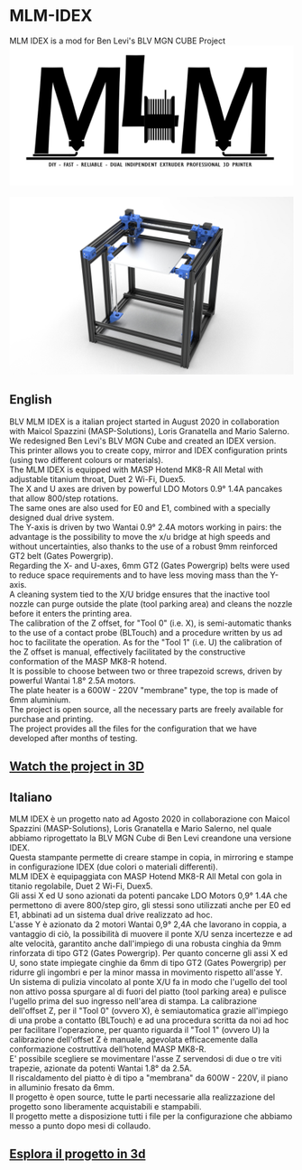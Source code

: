 # MLM-IDEX<br/>
MLM IDEX is a mod for Ben Levi's BLV MGN CUBE Project
<br/>
![Alt text](mlmlogo.jpg)<br/>
<br/>
![Alt text](./Pictures/mlm%20idex.13.jpg)<br/>

## English<br/>
BLV MLM IDEX is a italian project started in August 2020 in collaboration with Maicol Spazzini (MASP-Solutions), Loris Granatella and Mario Salerno.<br/> 
We redesigned Ben Levi's BLV MGN Cube and created an IDEX version.<br/> 
This printer allows you to create copy, mirror and IDEX configuration prints (using two different colours or materials).<br/>
The MLM IDEX is equipped with MASP Hotend MK8-R All Metal with adjustable titanium throat, Duet 2 Wi-Fi, Duex5.<br/>
The X and U axes are driven by powerful LDO Motors 0.9° 1.4A pancakes that allow 800/step rotations.<br/>
The same ones are also used for E0 and E1, combined with a specially designed dual drive system.<br/>
The Y-axis is driven by two Wantai 0.9° 2.4A motors working in pairs: the advantage is the possibility to move the x/u bridge at high speeds and without uncertainties, also thanks to the use of a robust 9mm reinforced GT2 belt (Gates Powergrip).<br/>
Regarding the X- and U-axes, 6mm GT2 (Gates Powergrip) belts were used to reduce space requirements and to have less moving mass than the Y-axis.<br/>
A cleaning system tied to the X/U bridge ensures that the inactive tool nozzle can purge outside the plate (tool parking area) and cleans the nozzle before it enters the printing area.<br/>
The calibration of the Z offset, for "Tool 0" (i.e. X), is semi-automatic thanks to the use of a contact probe (BLTouch) and a procedure written by us ad hoc to facilitate the operation. As for the "Tool 1" (i.e. U) the calibration of the Z offset is manual, effectively facilitated by the constructive conformation of the MASP MK8-R hotend.<br/>
It is possible to choose between two or three trapezoid screws, driven by powerful Wantai 1.8° 2.5A motors.<br/>
The plate heater is a 600W - 220V "membrane" type, the top is made of 6mm aluminium.<br/>
The project is open source, all the necessary parts are freely available for purchase and printing.<br/>
The project provides all the files for the configuration that we have developed after months of testing.<br/>
## [Watch the project in 3D](https://a360.co/38jP7D8) 


## Italiano<br/>
MLM IDEX è un progetto nato ad Agosto 2020 in collaborazione con Maicol Spazzini (MASP-Solutions),  Loris Granatella e Mario Salerno, nel quale abbiamo riprogettato la BLV MGN Cube di Ben Levi creandone una versione IDEX.<br/> 
Questa stampante permette di creare stampe in copia, in mirroring e stampe in configurazione IDEX (due colori o materiali differenti).<br/>
MLM IDEX è equipaggiata con MASP Hotend MK8-R All Metal con gola in titanio regolabile, Duet 2 Wi-Fi, Duex5.<br/>
Gli assi X ed U sono azionati da potenti pancake LDO Motors 0,9° 1.4A che permettono di avere 800/step giro, gli stessi sono utilizzati anche per E0 ed E1, abbinati ad un sistema dual drive realizzato ad hoc.<br/>
L'asse Y è azionato da 2 motori Wantai 0,9° 2,4A che lavorano in coppia, a vantaggio di ciò, la possibilità di muovere il ponte X/U senza incertezze e ad alte velocità, garantito anche dall'impiego di una robusta cinghia da 9mm rinforzata di tipo GT2 (Gates Powergrip).
Per quanto concerne gli assi X ed U, sono state impiegate cinghie da 6mm di tipo GT2 (Gates Powergrip) per ridurre gli ingombri e per la minor massa in movimento rispetto all'asse Y.<br/>
Un sistema di pulizia vincolato al ponte X/U fa in modo che l'ugello del tool non attivo possa spurgare al di fuori del piatto (tool parking area) e pulisce l'ugello prima del suo ingresso nell'area di stampa.
La calibrazione dell'offset Z, per il "Tool 0" (ovvero X), è semiautomatica grazie all'impiego di una probe a contatto (BLTouch) e ad una procedura scritta da noi ad hoc per facilitare l'operazione, per quanto riguarda il "Tool 1" (ovvero U) la calibrazione dell'offset Z è manuale, agevolata efficacemente dalla conformazione costruttiva dell’hotend MASP MK8-R.<br/>
E' possibile scegliere se movimentare l'asse Z servendosi di due o tre viti trapezie, azionate da potenti Wantai 1.8° da 2.5A.<br/>
Il riscaldamento del piatto è di tipo a "membrana" da 600W - 220V, il piano in alluminio fresato da 6mm.<br/>
Il progetto è open source, tutte le parti necessarie alla realizzazione del progetto sono liberamente acquistabili e stampabili.<br/>
Il progetto mette a disposizione tutti i file per la configurazione che abbiamo messo a punto dopo mesi di collaudo.<br/>
## [Esplora il progetto in 3d](https://a360.co/38jP7D8) 
